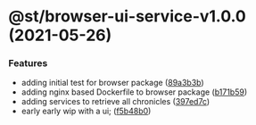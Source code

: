 # @st/browser-ui-service-v1.0.0 (2021-05-26)


### Features

* adding initial test for browser package ([89a3b3b](https://github.com/SomethingSexy/st-tools/commit/89a3b3bf39efda13472d9af909d06dc0399163f6))
* adding nginx based Dockerfile to browser package ([b171b59](https://github.com/SomethingSexy/st-tools/commit/b171b59e0d75c0d6ad4d5a42adeaac040fb0d97c))
* adding services to retrieve all chronicles ([397ed7c](https://github.com/SomethingSexy/st-tools/commit/397ed7c4cb77800b48b9f21cd8dcd2bb87a2fa46))
* early early wip with a ui; ([f5b48b0](https://github.com/SomethingSexy/st-tools/commit/f5b48b0578b1149e46979537b3366f97f875c53a))
